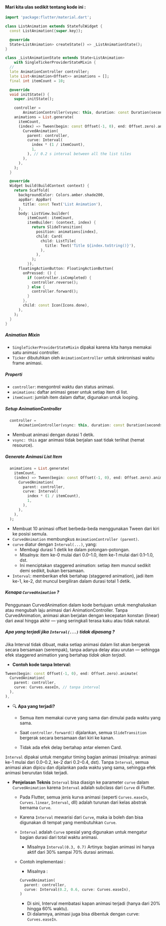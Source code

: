 #### Mari kita ulas sedikit tentang kode ini :
```dart
import 'package:flutter/material.dart';

class ListAnimation extends StatefulWidget {
  const ListAnimation({super.key});

  @override
  State<ListAnimation> createState() => _ListAnimationState();
}

class _ListAnimationState extends State<ListAnimation>
    with SingleTickerProviderStateMixin {
  //
  late AnimationController controller;
  late List<Animation<Offset>> animations = [];
  final int itemCount = 10;

  @override
  void initState() {
    super.initState();

    controller =
        AnimationController(vsync: this, duration: const Duration(seconds: 1));
    animations = List.generate(
      itemCount,
      (index) => Tween(begin: const Offset(-1, 0), end: Offset.zero).animate(
        CurvedAnimation(
          parent: controller,
          curve: Interval(
            index * (1 / itemCount),
            1,
          ), // 0.2 s interval between all the list tiles
        ),
      ),
    );
  }

  @override
  Widget build(BuildContext context) {
    return Scaffold(
      backgroundColor: Colors.amber.shade200,
      appBar: AppBar(
        title: const Text('List Animation'),
      ),
      body: ListView.builder(
          itemCount: itemCount,
          itemBuilder: (context, index) {
            return SlideTransition(
              position: animations[index],
              child: Card(
                child: ListTile(
                  title: Text('Title ${index.toString()}'),
                ),
              ),
            );
          }),
      floatingActionButton: FloatingActionButton(
        onPressed: () {
          if (controller.isCompleted) {
            controller.reverse();
          } else {
            controller.forward();
          }
        },
        child: const Icon(Icons.done),
      ),
    );
  }
}

```
##### Animation Mixin
- ```SingleTickerProviderStateMixin``` dipakai karena kita hanya memakai satu animasi controller.
- ```Ticker``` dibutuhkan oleh ```AnimationController``` untuk sinkronisasi waktu frame animasi.

##### Properti
- ```controller```: mengontrol waktu dan status animasi.
- ```animations```: daftar animasi geser untuk setiap item di list.
- ```itemCount```: jumlah item dalam daftar, digunakan untuk looping.

##### Setup AnimationController
```dart
  controller =
      AnimationController(vsync: this, duration: const Duration(seconds: 1));
```
- Membuat animasi dengan durasi 1 detik.
- ```vsync: this``` agar animasi tidak berjalan saat tidak terlihat (hemat resource).

##### Generate Animasi List Item
```dart
  animations = List.generate(
    itemCount,
    (index) => Tween(begin: const Offset(-1, 0), end: Offset.zero).animate(
      CurvedAnimation(
        parent: controller,
        curve: Interval(
          index * (1 / itemCount),
          1,
        ),
      ),
    ),
  );
```
- Membuat 10 animasi offset berbeda-beda menggunakan Tween<Offset> dari kiri ke posisi semula.
- ```CurvedAnimation``` membungkus ```AnimationController (parent)```.
- ```curve``` diatur dengan ```Interval(...)```, yang:
    - Membagi durasi 1 detik ke dalam potongan-potongan.
    - Misalnya: item ke-0 mulai dari 0.0–1.0, item ke-1 mulai dari 0.1–1.0, dst.
    - Ini menciptakan staggered animation: setiap item muncul sedikit demi sedikit, bukan bersamaan.
- ```Interval```: memberikan efek bertahap (staggered animation), jadi item ke-1, ke-2, dst muncul bergiliran dalam durasi total 1 detik.
##### Kenapa ```CurvedAnimation``` ?
Penggunaan CurvedAnimation dalam kode bertujuan untuk menghaluskan atau mengubah laju animasi dari AnimationController. Tanpa CurvedAnimation, animasi akan berjalan dengan kecepatan konstan (linear) dari awal hingga akhir — yang seringkali terasa kaku atau tidak natural.

##### Apa yang terjadi jika ```Interval(...)``` tidak dipasang ?
Jika Interval tidak dibuat, maka setiap animasi dalam list akan bergerak secara bersamaan (serempak), tanpa adanya delay atau urutan — sehingga efek staggered animation yang bertahap *tidak akan terjadi*.
* **Contoh kode tanpa Interval:**
```dart
Tween(begin: const Offset(-1, 0), end: Offset.zero).animate(
  CurvedAnimation(
    parent: controller,
    curve: Curves.easeIn, // tanpa interval
  ),
),
```

* 🔍 **Apa yang terjadi?**
    - Semua item memakai curve yang sama dan dimulai pada waktu yang sama.

    - Saat ```controller.forward()``` dijalankan, semua ```SlideTransition``` bergerak secara bersamaan dari kiri ke kanan.

    - Tidak ada efek delay bertahap antar elemen Card.

```Interval``` dipakai untuk mengatur timing bagian animasi (misalnya: animasi ke-1 mulai dari 0.0–0.2, ke-2 dari 0.2–0.4, dst). Tanpa ```Interval```, semua animasi akan dipicu dan dijalankan pada waktu yang sama, sehingga efek animasi berurutan tidak terjadi.

* **Penjelasan Teknis**
    ```Interval``` bisa diasign ke parameter ```curve``` dalam ```CurvedAnimation``` karena ```Interval``` adalah subclass dari ```Curve``` di Flutter.
    - Pada Flutter, semua jenis kurva animasi (seperti ```Curves.easeIn```, ```Curves.linear```, ```Interval```, dll) adalah turunan dari kelas abstrak bernama ```Curve```.
    - Karena ```Interval``` mewarisi dari ```Curve```, maka ia boleh dan bisa digunakan di tempat yang membutuhkan ```Curve```.

    - ```Interval``` adalah ```Curve``` spesial yang digunakan untuk mengatur bagian durasi dari total waktu animasi. 
        - Misalnya ```Interval(0.3, 0.7)``` Artinya: bagian animasi ini hanya aktif dari 30% sampai 70% durasi animasi.
    - Contoh implementasi :
        - Misalnya :
        ``` dart
        CurvedAnimation(
          parent: controller,
          curve: Interval(0.2, 0.6, curve: Curves.easeIn),
        )
        ```
        - Di sini, Interval membatasi kapan animasi terjadi (hanya dari 20% hingga 60% waktu).
        - Di dalamnya, animasi juga bisa dibentuk dengan curve: ```Curves.easeIn```.
